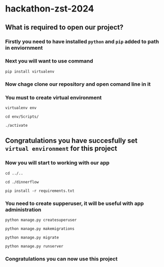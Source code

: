 # hackathon-zst-2024

## What is required to open our project?
### Firstly you need to have installed `python` and `pip` added to path in enviornment
### Next you will want to use command
``` pip install virtualenv ```
### Now chage clone our repository and open comand line in it
### You must to create virtual environment
``` virtualenv env ``` 

``` cd env/Scripts/ ```

``` ./activate ```
## Congratulations you have succesfully set `virtual environment` for this project

### Now you will start to working with our app
``` cd ../.. ```

``` cd ./dinnerflow ```

``` pip install -r requirements.txt ```

### You need to create supperuser, it will be useful with app administration
``` python manage.py createsuperuser ```

``` python manage.py makemigrations ```

``` python manage.py migrate ```

``` python manage.py runserver ```

### Congratulations you can now use this project
